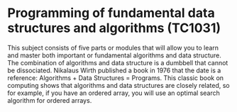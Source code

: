 # Programming of fundamental data structures and algorithms (TC1031)
This subject consists of five parts or modules that will allow you to learn and master both important or fundamental algorithms and data structure. The combination of algorithms and data structure is a dumbbell that cannot be dissociated. Nikalaus Wirth published a book in 1976 that the date is a reference: Algorithms + Data Structures = Programs. This classic book on computing shows that algorithms and data structures are closely related, so for example, if you have an ordered array, you will use an optimal search algorithm for ordered arrays.
